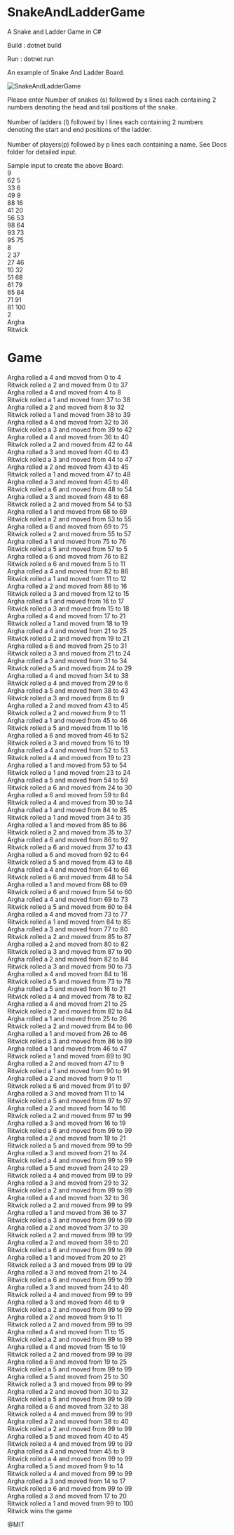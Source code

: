 # SnakeAndLadderGame
A Snake and Ladder Game in C#

Build : dotnet build

Run : dotnet run

An example of Snake And Ladder Board.

![SnakeAndLadderGame](https://github.com/ArghaRay00/SnakeAndLadderGame/blob/master/docs/Board.JPG)


Please enter Number of snakes (s) followed by s lines each containing 2 numbers denoting the head and tail positions of the snake.<br/><br/> Number of ladders (l) followed by l lines each containing 2 numbers denoting the start and end positions of the ladder.<br/><br/>  Number of players(p) followed by p lines each containing a name.  See Docs folder for detailed input.

Sample input to create the above Board:  
9  
62 5  
33 6  
49 9  
88 16  
41 20  
56 53  
98 64  
93 73  
95 75  
8  
2 37  
27 46  
10 32  
51 68  
61 79  
65 84  
71 91  
81 100  
2  
Argha  
Ritwick  

# Game
Argha rolled a 4 and moved from 0 to 4  
Ritwick rolled a 2 and moved from 0 to 37  
Argha rolled a 4 and moved from 4 to 8  
Ritwick rolled a 1 and moved from 37 to 38  
Argha rolled a 2 and moved from 8 to 32  
Ritwick rolled a 1 and moved from 38 to 39  
Argha rolled a 4 and moved from 32 to 36  
Ritwick rolled a 3 and moved from 39 to 42  
Argha rolled a 4 and moved from 36 to 40  
Ritwick rolled a 2 and moved from 42 to 44  
Argha rolled a 3 and moved from 40 to 43  
Ritwick rolled a 3 and moved from 44 to 47  
Argha rolled a 2 and moved from 43 to 45  
Ritwick rolled a 1 and moved from 47 to 48  
Argha rolled a 3 and moved from 45 to 48  
Ritwick rolled a 6 and moved from 48 to 54  
Argha rolled a 3 and moved from 48 to 68  
Ritwick rolled a 2 and moved from 54 to 53  
Argha rolled a 1 and moved from 68 to 69  
Ritwick rolled a 2 and moved from 53 to 55  
Argha rolled a 6 and moved from 69 to 75  
Ritwick rolled a 2 and moved from 55 to 57  
Argha rolled a 1 and moved from 75 to 76  
Ritwick rolled a 5 and moved from 57 to 5  
Argha rolled a 6 and moved from 76 to 82  
Ritwick rolled a 6 and moved from 5 to 11  
Argha rolled a 4 and moved from 82 to 86  
Ritwick rolled a 1 and moved from 11 to 12  
Argha rolled a 2 and moved from 86 to 16  
Ritwick rolled a 3 and moved from 12 to 15  
Argha rolled a 1 and moved from 16 to 17  
Ritwick rolled a 3 and moved from 15 to 18  
Argha rolled a 4 and moved from 17 to 21   
Ritwick rolled a 1 and moved from 18 to 19  
Argha rolled a 4 and moved from 21 to 25  
Ritwick rolled a 2 and moved from 19 to 21  
Argha rolled a 6 and moved from 25 to 31  
Ritwick rolled a 3 and moved from 21 to 24  
Argha rolled a 3 and moved from 31 to 34  
Ritwick rolled a 5 and moved from 24 to 29  
Argha rolled a 4 and moved from 34 to 38   
Ritwick rolled a 4 and moved from 29 to 6  
Argha rolled a 5 and moved from 38 to 43  
Ritwick rolled a 3 and moved from 6 to 9  
Argha rolled a 2 and moved from 43 to 45  
Ritwick rolled a 2 and moved from 9 to 11  
Argha rolled a 1 and moved from 45 to 46  
Ritwick rolled a 5 and moved from 11 to 16  
Argha rolled a 6 and moved from 46 to 52  
Ritwick rolled a 3 and moved from 16 to 19  
Argha rolled a 4 and moved from 52 to 53  
Ritwick rolled a 4 and moved from 19 to 23  
Argha rolled a 1 and moved from 53 to 54  
Ritwick rolled a 1 and moved from 23 to 24  
Argha rolled a 5 and moved from 54 to 59  
Ritwick rolled a 6 and moved from 24 to 30  
Argha rolled a 6 and moved from 59 to 84  
Ritwick rolled a 4 and moved from 30 to 34  
Argha rolled a 1 and moved from 84 to 85  
Ritwick rolled a 1 and moved from 34 to 35  
Argha rolled a 1 and moved from 85 to 86  
Ritwick rolled a 2 and moved from 35 to 37  
Argha rolled a 6 and moved from 86 to 92  
Ritwick rolled a 6 and moved from 37 to 43  
Argha rolled a 6 and moved from 92 to 64  
Ritwick rolled a 5 and moved from 43 to 48  
Argha rolled a 4 and moved from 64 to 68  
Ritwick rolled a 6 and moved from 48 to 54  
Argha rolled a 1 and moved from 68 to 69  
Ritwick rolled a 6 and moved from 54 to 60  
Argha rolled a 4 and moved from 69 to 73  
Ritwick rolled a 5 and moved from 60 to 84  
Argha rolled a 4 and moved from 73 to 77  
Ritwick rolled a 1 and moved from 84 to 85  
Argha rolled a 3 and moved from 77 to 80  
Ritwick rolled a 2 and moved from 85 to 87  
Argha rolled a 2 and moved from 80 to 82  
Ritwick rolled a 3 and moved from 87 to 90  
Argha rolled a 2 and moved from 82 to 84  
Ritwick rolled a 3 and moved from 90 to 73  
Argha rolled a 4 and moved from 84 to 16  
Ritwick rolled a 5 and moved from 73 to 78  
Argha rolled a 5 and moved from 16 to 21  
Ritwick rolled a 4 and moved from 78 to 82  
Argha rolled a 4 and moved from 21 to 25  
Ritwick rolled a 2 and moved from 82 to 84   
Argha rolled a 1 and moved from 25 to 26  
Ritwick rolled a 2 and moved from 84 to 86  
Argha rolled a 1 and moved from 26 to 46  
Ritwick rolled a 3 and moved from 86 to 89  
Argha rolled a 1 and moved from 46 to 47  
Ritwick rolled a 1 and moved from 89 to 90  
Argha rolled a 2 and moved from 47 to 9   
Ritwick rolled a 1 and moved from 90 to 91  
Argha rolled a 2 and moved from 9 to 11  
Ritwick rolled a 6 and moved from 91 to 97  
Argha rolled a 3 and moved from 11 to 14  
Ritwick rolled a 5 and moved from 97 to 97  
Argha rolled a 2 and moved from 14 to 16  
Ritwick rolled a 2 and moved from 97 to 99  
Argha rolled a 3 and moved from 16 to 19  
Ritwick rolled a 6 and moved from 99 to 99  
Argha rolled a 2 and moved from 19 to 21  
Ritwick rolled a 5 and moved from 99 to 99  
Argha rolled a 3 and moved from 21 to 24  
Ritwick rolled a 4 and moved from 99 to 99  
Argha rolled a 5 and moved from 24 to 29  
Ritwick rolled a 4 and moved from 99 to 99  
Argha rolled a 3 and moved from 29 to 32  
Ritwick rolled a 2 and moved from 99 to 99  
Argha rolled a 4 and moved from 32 to 36  
Ritwick rolled a 2 and moved from 99 to 99   
Argha rolled a 1 and moved from 36 to 37  
Ritwick rolled a 3 and moved from 99 to 99  
Argha rolled a 2 and moved from 37 to 39  
Ritwick rolled a 2 and moved from 99 to 99  
Argha rolled a 2 and moved from 39 to 20  
Ritwick rolled a 6 and moved from 99 to 99  
Argha rolled a 1 and moved from 20 to 21  
Ritwick rolled a 3 and moved from 99 to 99  
Argha rolled a 3 and moved from 21 to 24  
Ritwick rolled a 6 and moved from 99 to 99  
Argha rolled a 3 and moved from 24 to 46  
Ritwick rolled a 4 and moved from 99 to 99  
Argha rolled a 3 and moved from 46 to 9  
Ritwick rolled a 2 and moved from 99 to 99  
Argha rolled a 2 and moved from 9 to 11  
Ritwick rolled a 2 and moved from 99 to 99  
Argha rolled a 4 and moved from 11 to 15  
Ritwick rolled a 2 and moved from 99 to 99  
Argha rolled a 4 and moved from 15 to 19  
Ritwick rolled a 2 and moved from 99 to 99  
Argha rolled a 6 and moved from 19 to 25  
Ritwick rolled a 5 and moved from 99 to 99  
Argha rolled a 5 and moved from 25 to 30  
Ritwick rolled a 3 and moved from 99 to 99  
Argha rolled a 2 and moved from 30 to 32  
Ritwick rolled a 5 and moved from 99 to 99  
Argha rolled a 6 and moved from 32 to 38  
Ritwick rolled a 4 and moved from 99 to 99  
Argha rolled a 2 and moved from 38 to 40  
Ritwick rolled a 2 and moved from 99 to 99  
Argha rolled a 5 and moved from 40 to 45  
Ritwick rolled a 4 and moved from 99 to 99  
Argha rolled a 4 and moved from 45 to 9  
Ritwick rolled a 4 and moved from 99 to 99  
Argha rolled a 5 and moved from 9 to 14  
Ritwick rolled a 4 and moved from 99 to 99  
Argha rolled a 3 and moved from 14 to 17  
Ritwick rolled a 6 and moved from 99 to 99  
Argha rolled a 3 and moved from 17 to 20  
Ritwick rolled a 1 and moved from 99 to 100  
Ritwick wins the game  

@MIT
